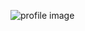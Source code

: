 ![profile image](https://avatars.githubusercontent.com/u/73250626?s=400&u=94bec4e3dfffefd06355ade8d1835fe9dc964218&v=4)
